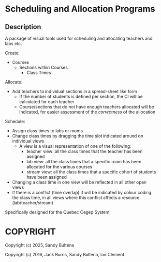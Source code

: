 # Scheduling and Allocation Programs

## Description

A package of visual tools used for scheduling and allocating teachers and labs etc.

Create:
* Courses
  * Sections within Courses
    * Class Times

Allocate:
* Add teachers to individual sections in a spread-sheet like form
  * If the number of students is defined per section, the CI will be calculated for each teacher
  * Course/sections that do not have enough teachers allocated will be indicated, for easier assessment of the *correctness* of the allocation

Schedule:
* Assign class times to labs or rooms
* Change class times by dragging the time slot indicated around on individual views
  * A view is a visual representation of one of the following:
    * teacher view: all the class times that the teacher has been assigned
    * lab view: all the class times that a specific room has been allocated for the various courses
    * stream view: all the class times that a specific cohort of students have been assigned
* Changing a class time in one view will be reflected in all other open views
* If there is a conflict (time overlap) it will be indicated by colour coding the class time, in all views where this conflict affects a resource (lab/teacher/stream)


Specifically designed for the Quebec Cegep System

# COPYRIGHT

Copyright (c) 2025, Sandy Bultena

Copyright (c) 2016, Jack Burns, Sandy Bultena, Ian Clement. 
